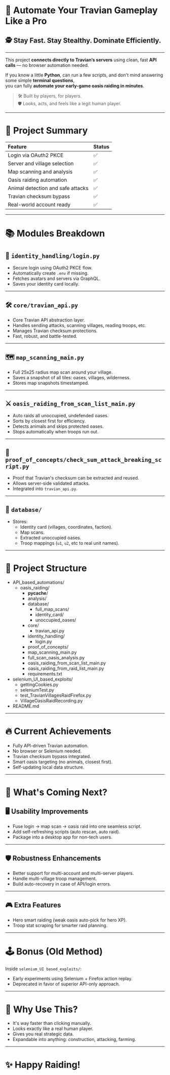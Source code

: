 # 🚀 Automate Your Travian Gameplay Like a Pro  
## 🕵️ Stay Fast. Stay Stealthy. Dominate Efficiently.

---

This project **connects directly to Travian’s servers** using clean, fast **API calls** — no browser automation needed.

If you know a little **Python**, can run a few scripts, and don't mind answering some simple **terminal questions**,  
you can fully **automate your early-game oasis raiding in minutes**.

> 🛠 Built by players, for players.  
> 🛡 Looks, acts, and feels like a legit human player.

---

# 🧠 Project Summary

| Feature | Status |
|:---|:---|
| Login via OAuth2 PKCE | ✅ |
| Server and village selection | ✅ |
| Map scanning and analysis | ✅ |
| Oasis raiding automation | ✅ |
| Animal detection and safe attacks | ✅ |
| Travian checksum bypass | ✅ |
| Real-world account ready | ✅ |

---

# 📚 Modules Breakdown

## 🛂 `identity_handling/login.py`
- Secure login using OAuth2 PKCE flow.
- Automatically create `.env` if missing.
- Fetches avatars and servers via GraphQL.
- Saves your identity card locally.

---

## 🛠 `core/travian_api.py`
- Core Travian API abstraction layer.
- Handles sending attacks, scanning villages, reading troops, etc.
- Manages Travian checksum protections.
- Fast, robust, and battle-tested.

---

## 🗺 `map_scanning_main.py`
- Full 25x25 radius map scan around your village.
- Saves a snapshot of all tiles: oases, villages, wilderness.
- Stores map snapshots timestamped.

---

## ⚔️ `oasis_raiding_from_scan_list_main.py`
- Auto raids all unoccupied, undefended oases.
- Sorts by closest first for efficiency.
- Detects animals and skips protected oases.
- Stops automatically when troops run out.

---

## 🧪 `proof_of_concepts/check_sum_attack_breaking_script.py`
- Proof that Travian's checksum can be extracted and reused.
- Allows server-side validated attacks.
- Integrated into `travian_api.py`.

---

## 📂 `database/`
- Stores:
  - Identity card (villages, coordinates, faction).
  - Map scans.
  - Extracted unoccupied oases.
  - Troop mappings (`u1`, `u2`, etc to real unit names).

---


# 📂 Project Structure
- API_based_automations/
  - oasis_raiding/
    - __pycache__/
    - analysis/
    - database/
      - full_map_scans/
      - identity_card/
      - unoccupied_oases/
    - core/
      - travian_api.py
    - identity_handling/
      - login.py
    - proof_of_concepts/
    - map_scanning_main.py
    - full_scan_oasis_analysis.py
    - oasis_raiding_from_scan_list_main.py
    - oasis_raiding_from_raid_list_main.py
    - requirements.txt
- selenium_UI_based_exploits/
  - gettingCookies.py
  - seleniumTest.py
  - test_TravianVillagesRaidFirefox.py
  - VillageOasisRaidRecording.py
- README.md


---

# 🔥 Current Achievements

- Fully API-driven Travian automation.
- No browser or Selenium needed.
- Travian checksum bypass integrated.
- Smart oasis targeting (no animals, closest first).
- Self-updating local data structure.

---

# 🧩 What's Coming Next?

## 🖥 Usability Improvements
- Fuse login → map scan → oasis raid into one seamless script.
- Add self-refreshing scripts (auto rescan, auto raid).
- Package into a desktop app for non-tech users.

---

## 🛡 Robustness Enhancements
- Better support for multi-account and multi-server players.
- Handle multi-village troop management.
- Build auto-recovery in case of API/login errors.

---

## 🎮 Extra Features
- Hero smart raiding (weak oasis auto-pick for hero XP).
- Troop stat scraping for smarter raid planning.

---

# 🕹 Bonus (Old Method)

Inside `selenium_UI based_exploits/`:
- Early experiments using Selenium + Firefox action replay.
- Deprecated in favor of superior API-only approach.

---

# 🎯 Why Use This?

- It's way faster than clicking manually.
- Looks exactly like a real human player.
- Gives you real strategic data.
- Expandable into anything: construction, attacking, farming.

---

# ✨ Happy Raiding!

